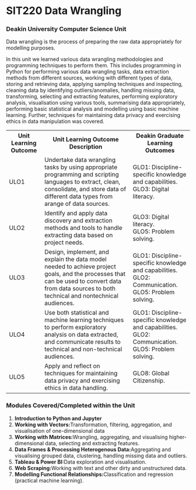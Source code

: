 # SIT220 Data Wrangling

### Deakin University Computer Science Unit
Data wrangling is the process of preparing the raw data appropriately for modelling purposes. 

In this unit we learned various data wrangling methodologies and programming techniques to perform them. 
This includes programming in Python for performing various data wrangling tasks, data extraction methods from different sources, 
working with different types of data, storing and retrieving data, applying sampling techniques and inspecting, 
cleaning data by identifying outliers/anomalies, handling missing data, transforming, selecting and extracting features, 
performing exploratory analysis, visualisation using various tools, summarising data appropriately, 
performing basic statistical analysis and modelling using basic machine learning. Further, 
techniques for maintaining data privacy and exercising ethics in data manipulation was covered.

 <table>
  <tr>
    <th>Unit Learning Outcome</th>
    <th>Unit Learning Outcome Description</th>
    <th>Deakin Graduate Learning Outcomes</th>
  </tr>
  <tr>
    <td>ULO1</td>
    <td>Undertake data wrangling tasks by using appropriate programming and scripting languages to extract, clean, consolidate, 
      and store data of different data types from arange of data sources.</td>
    <td>GLO1: Discipline-specific knowledge and capabilities. <br>GLO3: Digital literacy.</td>
  </tr>
  <tr>
    <td>ULO2</td>
    <td>Identify and apply data discovery and extraction methods and tools to handle extracting data based on project needs.</td>
    <td>GLO3: Digital literacy. <br>GLO5: Problem solving.</td>
  </tr>
  <tr>
    <td>ULO3</td>
    <td>Design, implement, and explain the data model needed to achieve project goals, 
      and the processes that can be used to convert data from data sources to both technical and nontechnical audiences.</td>
    <td>GLO1: Discipline-specific knowledge and capabilities. <br>GLO2: Communication. <br>GLO5: Problem solving.</td>
  </tr>
  <tr>
    <td>ULO4</td>
    <td>Use both statistical and machine learning techniques to perform exploratory analysis on data extracted, 
      and communicate results to technical and non-technical audiences.</td>
    <td>GLO1: Discipline-specific knowledge and capabilities. <br>GLO2: Communication. <br>GLO5: Problem solving.</td>
  </tr>
    <tr>
    <td>ULO5</td>
    <td>Apply and reflect on techniques for maintaining data privacy and exercising ethics in data handling.</td>
    <td>GLO8: Global Citizenship.</td>
  </tr>
</table> 

### Modules Covered/Completed within the Unit
 <ol>
  <li><b>Introduction to Python and Jupyter</b></li>
  <li><b>Working with Vectors:</b>Transformation, filtering, aggregation, and visualisation of one-dimensional data</li>
  <li><b>Working with Matrices:</b>Wrangling, aggregating, and visualising higher-dimensional data, selecting and extracting features.</li>
  <li><b>Data Frames & Processing Heterogenous Data:</b>Aggregating and visualising grouped data, clustering, handling missing data and outliers.</li>
  <li><b>Tableau & Power BI:</b>Data exploration and visualisation.</li>
  <li><b>Web Scraping:</b>Working with text and other dirty and unstructured data.</li>
  <li><b>Modelling Functional Relationships:</b>Classification and regression (practical machine learning).</li>
</ol> 

